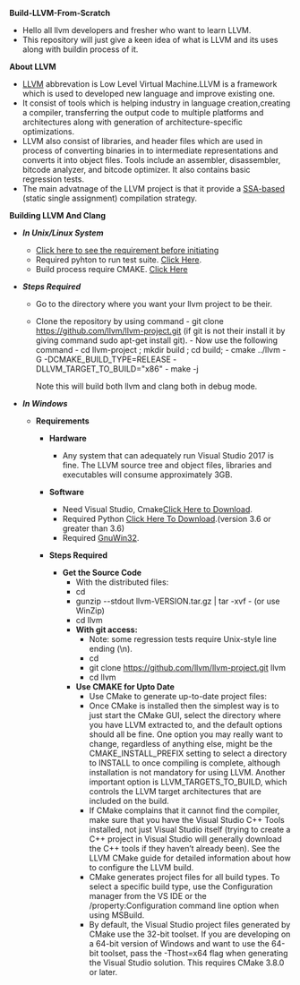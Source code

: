 **Build-LLVM-From-Scratch**
- Hello all llvm developers and fresher who want to learn LLVM.
- This repository will just give a keen idea of what is LLVM and its uses along with buildin process of it.

**About LLVM**
- [LLVM](https://llvm.org/) abbrevation is Low Level Virtual Machine.LLVM is a framework which is used to developed new language and improve existing     one.
- It consist of tools which is helping industry in language creation,creating a compiler, transferring the output code to multiple platforms and           architectures along with generation of architecture-specific optimizations.
- LLVM also consist of libraries, and header files which are used in process of converting binaries in to intermediate representations and converts it     into object files. Tools include an assembler, disassembler, bitcode analyzer, and bitcode optimizer. It also contains basic regression tests.
- The main advatnage of the LLVM project is that it provide a [SSA-based](https://en.wikipedia.org/wiki/Static_single_assignment_form)  (static single     assignment) compilation strategy.

**Building LLVM And Clang**
 - ***In Unix/Linux System***</br>
    - [Click here to see the requirement before initiating](https://llvm.org/docs/GettingStarted.html#requirements)
    - Required pyhton to run test suite. [Click Here](https://www.python.org/downloads/).
    - Build process require CMAKE. [Click Here](https://cmake.org/download/)   </br>
   
 - ***Steps Required***
    - Go to the directory where you want your llvm project to be their.
    - Clone the repository by using  command
            - git clone https://github.com/llvm/llvm-project.git (if git is not their install it by giving command sudo apt-get install git).
            - Now use the following command 
            - cd llvm-project ; mkdir build ; cd build;
            - cmake ../llvm -G -DCMAKE_BUILD_TYPE=RELEASE -DLLVM_TARGET_TO_BUILD="x86"
            - make -j   </br>
            
      Note this will build both llvm and clang both in debug mode.
      
 - ***In Windows***</br>
    - **Requirements**
      - **Hardware**
        - Any system that can adequately run Visual Studio 2017 is fine. The LLVM source tree and object files, libraries and executables will consume           approximately 3GB.</br>
        
      - **Software**
        - Need Visual Studio, Cmake[Click Here to Download](https://cmake.org/).
        - Required Python [Click Here To Download](https://www.python.org/).(version 3.6 or greater than 3.6)
        - Required [GnuWin32](http://gnuwin32.sourceforge.net/).
        
      - **Steps Required**
         - **Get the Source Code**
            - With the distributed files:
            - cd <where-you-want-llvm-to-live>
            - gunzip --stdout llvm-VERSION.tar.gz | tar -xvf - (or use WinZip)
            - cd llvm
            - **With git access:**
                - Note: some regression tests require Unix-style line ending (\n).
                - cd <where-you-want-llvm-to-live>
                - git clone https://github.com/llvm/llvm-project.git llvm
                - cd llvm
            - **Use CMAKE for Upto Date**
                 - Use CMake to generate up-to-date project files:
                 - Once CMake is installed then the simplest way is to just start the CMake GUI, select the directory where you have LLVM extracted                      to, and the default options should all be fine. One option you may really want to change, regardless of anything else, might be the                    CMAKE_INSTALL_PREFIX setting to select a directory to INSTALL to once compiling is complete, although installation is not mandatory                    for using LLVM. Another important option is LLVM_TARGETS_TO_BUILD, which controls the LLVM target architectures that are included                      on the build.
                 - If CMake complains that it cannot find the compiler, make sure that you have the Visual Studio C++ Tools installed, not just Visual                    Studio itself (trying to create a C++ project in Visual Studio will generally download the C++ tools if they haven’t already been).
                   See the LLVM CMake guide for detailed information about how to configure the LLVM build.
                 - CMake generates project files for all build types. To select a specific build type, use the Configuration manager from the VS IDE                      or the /property:Configuration command line option when using MSBuild.
                 - By default, the Visual Studio project files generated by CMake use the 32-bit toolset. If you are developing on a 64-bit version of                    Windows and want to use the 64-bit toolset, pass the -Thost=x64 flag when generating the Visual Studio solution. This requires                        CMake 3.8.0 or later.
                        
        
